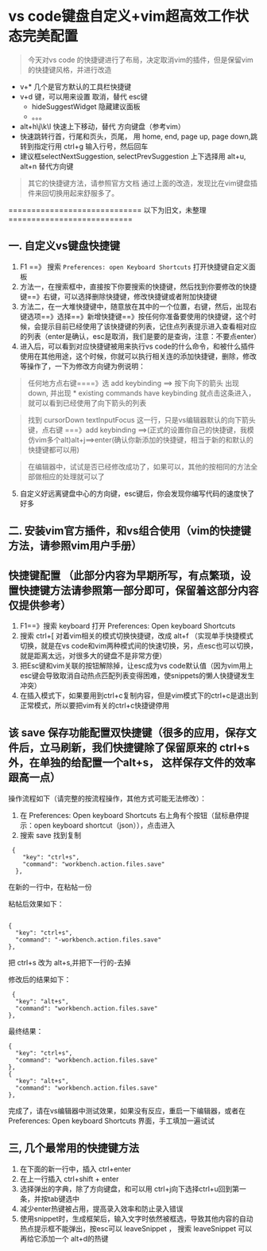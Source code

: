 # vs code键盘自定义+vim超高效工作状态完美配置

> 今天对vs code 的快捷键进行了布局，决定取消vim的插件，但是保留vim的快捷键风格，并进行改造


- v+* 几个是官方默认的工具栏快捷键
- v+d 键，可以用来设置 取消，替代 esc键 
  - hideSuggestWidget 隐藏建议面板
  - 。。。
- alt+h\j\k\l 快速上下移动，替代 方向键盘（参考vim）
- 快速跳转行首，行尾和页头，页尾， 用 home, end, page up, page down,跳转到指定行用 ctrl+g 输入行号，然后回车
- 建议框selectNextSuggestion, selectPrevSuggestion 上下选择用 alt+u, alt+n 替代方向键


> 其它的快捷键方法，请参照官方文档
> 通过上面的改造，发现比在vim键盘插件来回切换用起来舒服多了。








============================= 以下为旧文，未整理 ===========================

## 一. 自定义vs键盘快捷键

1. F1 ==》 搜索 ```Preferences: open Keyboard Shortcuts``` 打开快捷键自定义面板
2. 方法一，在搜索框中，直接按下你要搜索的快捷键，然后找到你要修改的快捷键==》右键，可以选择删除快捷键，修改快捷键或者附加快捷键
3. 方法二，在一大堆快捷键中，随意放在其中的一个位置，右键，然后，出现右键选项==》选择==》新增快捷键==》按任何你准备要使用的快捷键，这个时候，会提示目前已经使用了该快捷键的列表，记住点列表提示进入查看相对应的列表（enter是确认，esc是取消，我们是要的是查询，注意：不要点enter）
4. 进入后，可以看到对应快捷键被用来执行vs code的什么命令，和被什么插件使用在其他用途，这个时候，你就可以执行相关连的添加快捷键，删除，修改等操作了，一下为修改方向键为例说明：


> 任何地方点右键====》选 add keybinding ==> 按下向下的箭头 出现 down, 并出现 * existing commands have keybinding 就点击这条进入，就可以看到已经使用了向下箭头的列表

> 找到 cursorDown textInputFocus 这一行，只是vs编辑器默认的向下箭头键，点右键 ===》add keybinding ==>(正式的设置你自己的快捷键，我模仿vim多个alt)alt+j==>enter(确认你新添加的快捷键，相当于新的和默认的快捷键都可以用)

> 在编辑器中，试试是否已经修改成功了，如果可以，其他的按相同的方法全部做相应的处理就可以了

5. 自定义好远离键盘中心的方向键，esc键后，你会发现你编写代码的速度快了好多

  



## 二. 安装vim官方插件，和vs组合使用（vim的快捷键方法，请参照vim用户手册）


## 快捷键配置 （此部分内容为早期所写，有点繁琐，设置快捷键方法请参照第一部分即可，保留着这部分内容仅提供参考）

1. F1==》搜索 keyboard  打开 Preferences: Open keyboard Shortcuts
2. 搜索 ctrl+[  对着vim相关的模式切换快捷键，改成 alt+f （实现单手快捷模式切换，就是在vs code和vim两种模式间的快速切换，另，点esc也可以切换，就是距离太远，对很多大的键盘不是非常方便）
3. 把Esc键和vim关联的按钮解除掉，让esc成为vs code默认值（因为vim用上esc键会导致取消自动热点匹配列表变得困难，使snippets的懒人快捷键发生冲突）
4. 在插入模式下，如果要用到ctrl+c复制内容，但是vim模式下的ctrl+c是退出到正常模式，所以要把vim有关的ctrl+c快捷键停用

## 该 save 保存功能配置双快捷键（很多的应用，保存文件后，立马刷新，我们快捷键除了保留原来的 ctrl+s外，在单独的给配置一个alt+s， 这样保存文件的效率跟高一点）

操作流程如下（请完整的按流程操作，其他方式可能无法修改）：

1. 在 Preferences: Open keyboard Shortcuts 右上角有个按钮（鼠标悬停提示：open keyboard shortcut（json）），点击进入
2. 搜索 save 找到复制
```
 {
    "key": "ctrl+s",
    "command": "workbench.action.files.save"
  },
  ```
  在新的一行中，在粘帖一份
  
  粘帖后效果如下：
  ```
  
  {
    "key": "ctrl+s",
    "command": "-workbench.action.files.save"
  },
  ```
  把 ctrl+s 改为 alt+s,并把下一行的-去掉
  
  修改后的结果如下：
  ```
   {
    "key": "alt+s",
    "command": "workbench.action.files.save"
  },
  ```
  
  最终结果：
  
  ```
{
    "key": "ctrl+s",
    "command": "workbench.action.files.save"
  },
  {
    "key": "alt+s",
    "command": "workbench.action.files.save"
  },
  
 ```
 
 完成了，请在vs编辑器中测试效果，如果没有反应，重启一下编辑器，或者在 Preferences: Open keyboard Shortcuts 界面，手工填加一遍试试
 
 
 ## 三, 几个最常用的快捷键方法
 
 1. 在下面的新一行中，插入  ctrl+enter
 2. 在上一行插入 ctrl+shift + enter
 3. 选择弹出的字典，除了方向键盘，和可以用 ctrl+j向下选择ctrl+u回到第一条，并按tab键选中
 4. 减少enter热键被占用，提高录入效率和防止录入错误
 5. 使用snippet时，生成框架后，输入文字时依然被框选，导致其他内容的自动热点提示框不能弹出，按esc可以 leaveSnippet ， 搜索 leaveSnippet 可以再给它添加一个 alt+d的热键
